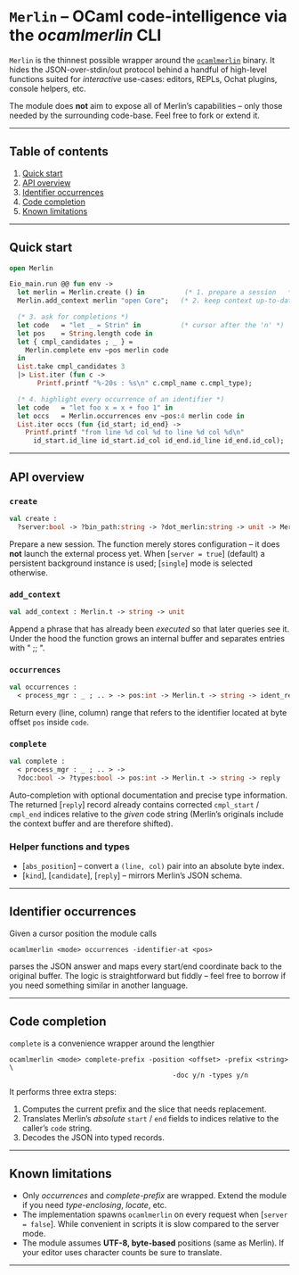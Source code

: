 # `Merlin` – OCaml code-intelligence via the *ocamlmerlin* CLI

`Merlin` is the thinnest possible wrapper around the
[`ocamlmerlin`](https://github.com/ocaml/merlin) binary.  It hides the
JSON-over-stdin/out protocol behind a handful of high-level functions
suited for *interactive* use-cases: editors, REPLs, Ochat plugins,
console helpers, etc.

The module does **not** aim to expose all of Merlin’s capabilities –
only those needed by the surrounding code-base.  Feel free to fork or
extend it.

---

## Table of contents

1. [Quick start](#quick-start)
2. [API overview](#api-overview)
3. [Identifier occurrences](#identifier-occurrences)
4. [Code completion](#code-completion)
5. [Known limitations](#known-limitations)

---

## Quick start

```ocaml
open Merlin

Eio_main.run @@ fun env ->
  let merlin = Merlin.create () in          (* 1. prepare a session   *)
  Merlin.add_context merlin "open Core";   (* 2. keep context up-to-date *)

  (* 3. ask for completions *)
  let code   = "let _ = Strin" in          (* cursor after the 'n' *)
  let pos    = String.length code in
  let { cmpl_candidates ; _ } =
    Merlin.complete env ~pos merlin code
  in
  List.take cmpl_candidates 3
  |> List.iter (fun c ->
       Printf.printf "%-20s : %s\n" c.cmpl_name c.cmpl_type);

  (* 4. highlight every occurrence of an identifier *)
  let code   = "let foo x = x + foo 1" in
  let occs   = Merlin.occurrences env ~pos:4 merlin code in
  List.iter occs (fun {id_start; id_end} ->
    Printf.printf "from line %d col %d to line %d col %d\n"
      id_start.id_line id_start.id_col id_end.id_line id_end.id_col);
```

---

## API overview

### `create`

```ocaml
val create :
  ?server:bool -> ?bin_path:string -> ?dot_merlin:string -> unit -> Merlin.t
```

Prepare a new session.  The function merely stores configuration – it
does **not** launch the external process yet.  When [`server = true`]
(default) a persistent background instance is used; [`single`] mode is
selected otherwise.


### `add_context`

```ocaml
val add_context : Merlin.t -> string -> unit
```

Append a phrase that has already been *executed* so that later queries
see it.  Under the hood the function grows an internal buffer and
separates entries with " ;; ".


### `occurrences`

```ocaml
val occurrences :
  < process_mgr : _ ; .. > -> pos:int -> Merlin.t -> string -> ident_reply list
```

Return every (line, column) range that refers to the identifier located
at byte offset `pos` inside `code`.


### `complete`

```ocaml
val complete :
  < process_mgr : _ ; .. > ->
  ?doc:bool -> ?types:bool -> pos:int -> Merlin.t -> string -> reply
```

Auto-completion with optional documentation and precise type
information.  The returned [`reply`] record already contains corrected
`cmpl_start` / `cmpl_end` indices relative to the *given* code string
(Merlin’s originals include the context buffer and are therefore
shifted).


### Helper functions and types

* [`abs_position`] – convert a `(line, col)` pair into an absolute byte
  index.
* [`kind`], [`candidate`], [`reply`] – mirrors Merlin’s JSON schema.


---

## Identifier occurrences

Given a cursor position the module calls

```text
ocamlmerlin <mode> occurrences -identifier-at <pos>
```

parses the JSON answer and maps every start/end coordinate back to the
original buffer.  The logic is straightforward but fiddly – feel free
to borrow if you need something similar in another language.


---

## Code completion

`complete` is a convenience wrapper around the lengthier

```text
ocamlmerlin <mode> complete-prefix -position <offset> -prefix <string> \
                                         -doc y/n -types y/n
```

It performs three extra steps:

1. Computes the current prefix and the slice that needs replacement.
2. Translates Merlin’s *absolute* `start` / `end` fields to indices
   relative to the caller’s `code` string.
3. Decodes the JSON into typed records.


---

## Known limitations

* Only *occurrences* and *complete-prefix* are wrapped.  Extend the
  module if you need *type-enclosing*, *locate*, etc.
* The implementation spawns `ocamlmerlin` on every request when
  [`server = false`].  While convenient in scripts it is slow compared
  to the server mode.
* The module assumes **UTF-8, byte-based** positions (same as Merlin).
  If your editor uses character counts be sure to translate.

---


